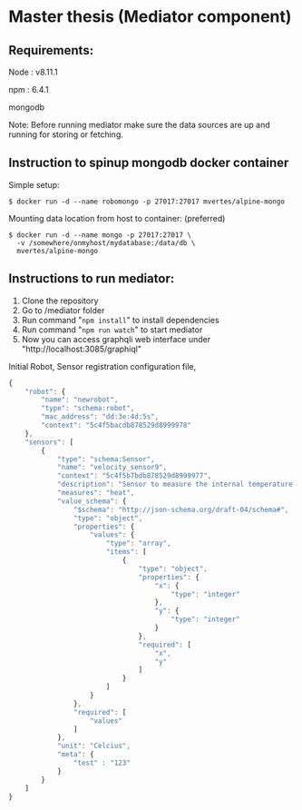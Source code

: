 
# Master thesis (Mediator component)

## Requirements:

Node : v8.11.1

npm : 6.4.1

mongodb 

Note: Before running mediator make sure the data sources are up and running for storing or fetching.

## Instruction to spinup mongodb docker container

Simple setup:
 ```
$ docker run -d --name robomongo -p 27017:27017 mvertes/alpine-mongo
```

Mounting data location from host to container: (preferred)

```
$ docker run -d --name mongo -p 27017:27017 \
  -v /somewhere/onmyhost/mydatabase:/data/db \
  mvertes/alpine-mongo
```
## Instructions to run mediator:

 1. Clone the repository
 2. Go to /mediator folder
 3. Run command "`npm install`" to install dependencies
 4. Run command "`npm run watch`" to start mediator
 5. Now you can access graphqli web interface under  "http://localhost:3085/graphiql"

Initial Robot, Sensor registration configuration file,
```javascript
{
    "robot": {
        "name": "newrobot",
        "type": "schema:robot",
        "mac_address": "dd:3e:4d:5s",
        "context": "5c4f5bacdb878529d8999978"
    },
    "sensors": [
        {
            "type": "schema:Sensor",
            "name": "velocity_sensor9",
            "context": "5c4f5b7bdb878529d8999977",
            "description": "Sensor to measure the internal temperature of the robot",
            "measures": "heat",
            "value_schema": {
                "$schema": "http://json-schema.org/draft-04/schema#",
                "type": "object",
                "properties": {
                    "values": {
                        "type": "array",
                        "items": [
                            {
                                "type": "object",
                                "properties": {
                                    "x": {
                                        "type": "integer"
                                    },
                                    "y": {
                                        "type": "integer"
                                    }
                                },
                                "required": [
                                    "x",
                                    "y"
                                ]
                            }
                        ]
                    }
                },
                "required": [
                    "values"
                ]
            },
            "unit": "Celcius",
            "meta": {
            	"test" : "123"
            }
        }
    ]
}
```
